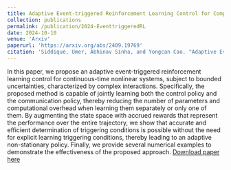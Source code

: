 ```yaml
---
title: Adaptive Event-triggered Reinforcement Learning Control for Complex Nonlinear Systems
collection: publications
permalink: /publication/2024-EventtriggeredRL
date: 2024-10-10
venue: 'Arxiv'
paperurl: 'https://arxiv.org/abs/2409.19769'
citation: 'Siddique, Umer, Abhinav Sinha, and Yongcan Cao. "Adaptive Event-triggered Reinforcement Learning Control for Complex Nonlinear Systems." arXiv preprint arXiv:2409.19769 (2024).'
---
```


In this paper, we propose an adaptive event-triggered reinforcement learning control for continuous-time nonlinear systems, subject to bounded uncertainties, characterized by complex interactions. Specifically, the proposed method is capable of jointly learning both the control policy and the communication policy, thereby reducing the number of parameters and computational overhead when learning them separately or only one of them. By augmenting the state space with accrued rewards that represent the performance over the entire trajectory, we show that accurate and efficient determination of triggering conditions is possible without the need for explicit learning triggering conditions, thereby leading to an adaptive non-stationary policy. Finally, we provide several numerical examples to demonstrate the effectiveness of the proposed approach. [Download paper here](https://arxiv.org/abs/2409.19769)
